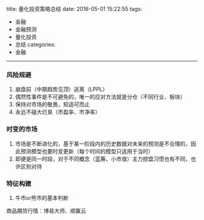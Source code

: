 title: 量化投资策略总结
date: 2016-05-01 15:22:55
tags:
- 金融
- 金融预测
- 量化投资
- 总结
categories:
- 金融
---

### 风险规避

1. 崩盘前（中期趋势见顶）逃离（LPPL）
1. 偶然性事件是不可避免的，唯一的应对方法就是分仓（不同行业、板块）
1. 保持对市场的敬畏，知适可而止
1. 永远不碰大烂臭（市盈率、市净率）

### 时变的市场

1. 市场是不断进化的，基于某一阶段内的历史数据对未来的预测是不合理的，因此预测模型也要时变更新（每个时间的模型只适用于当时）
1. 即便是同一时段，对于不同概念（蓝筹、小市值）主力控盘习惯也有不同，也许区别对待

### 特征构建

1. 牛市or熊市的基本判断

商品期货行情：博易大师、顺赢云
